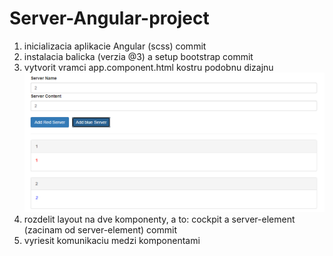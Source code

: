 # Server-Angular-project

1. inicializacia aplikacie Angular (scss)
   commit
2. instalacia balicka (verzia @3) a setup bootstrap
   commit
3. vytvorit vramci app.component.html kostru podobnu dizajnu ![alt](./img/1.png)
4. rozdelit layout na dve komponenty, a to: cockpit a server-element (zacinam od server-element)
   commit
5. vyriesit komunikaciu medzi komponentami
